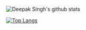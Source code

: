 

![Deepak Singh's github stats](https://github-readme-stats.vercel.app/api?username=deepaksing&show_icons=true&theme=tokyonight)

[![Top Langs](https://github-readme-stats.vercel.app/api/top-langs/?username=deepaksing&show_icons=true&theme=tokyonight)](https://github.com/deepaksing/github-readme-stats)
<!--
**deepaksing/deepaksing** is a ✨ _special_ ✨ repository because its `README.md` (this file) appears on your GitHub profile.

Here are some ideas to get you started:

- 🔭 I’m currently working on ...
- 🌱 I’m currently learning ...
- 👯 I’m looking to collaborate on ...
- 🤔 I’m looking for help with ...
- 💬 Ask me about ...
- 📫 How to reach me: ...
- 😄 Pronouns: ...
- ⚡ Fun fact: ...
-->
